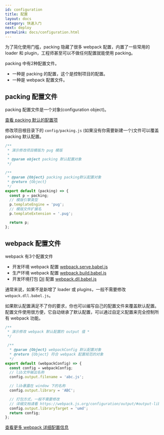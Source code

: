 ```yaml
---
id: configuration
title: 配置
layout: docs
category: 快速入门
next: deploy
permalink: docs/configuration.html
---
```


为了简化使用门槛，packing 隐藏了很多 webpack 配置，内置了一些常用的 loader 和 plugin，工程师甚至可以不做任何配置就能使用 packing。

packing 中有2种配置文件。

- 一种是 packing 的配置，这个是控制项目的配置。
- 一种是 webpack 配置文件。

## packing 配置文件
packing 配置文件是一个对象(configuration object)。

[查看 packing 默认的配置项](https://github.com/packingjs/packing/blob/master/src/config/packing.js)

修改项目根目录下的 `config/packing.js` (如果没有你需要新建一个)文件可以覆盖 packing 默认配置。

```js
/**
 * 演示修改项目模版为 pug 模版
 *
 * @param object packing 默认配置对象
 */

/**
 * @param {Object} packing packing默认配置对象
 * @return {Object}
 */
export default (packing) => {
  const p = packing;
  // 模版引擎类型
  p.templateEngine = 'pug';
  // 模版文件扩展名
  p.templateExtension = '.pug';

  return p;
};
```

## webpack 配置文件

webpack 有3个配置文件

- 开发环境 webpack 配置 [webpack.serve.babel.js](https://github.com/packingjs/packing/blob/master/src/config/webpack.serve.babel.js)
- 生产环境 webpack 配置 [webpack.build.babel.js](https://github.com/packingjs/packing/blob/master/src/config/webpack.build.babel.js)
- 开发环境打包 [Dll](https://webpack.js.org/plugins/dll-plugin/) 配置 [webpack.dll.babel.js](https://github.com/packingjs/packing/blob/master/src/config/webpack.dll.babel.js)

通常来说，如果不是新增了 loader 或 plugins，一般不需要修改 `webpack.dll.babel.js`。

如果默认配置满足不了你的要求，你也可以编写自己的配置文件来覆盖默认配置。配置文件使用很方便，它自动继承了默认配置，可以通过自定义配置来完全控制所有 webpack 功能。

```js
/**
 * 演示修改 webpack 默认配置的 output 值 *
 */

 /**
  * @param {Object} webpackConfig 默认配置对象
  * @return {Object} 符合 webpack 配置规范的对象
  */
export default (webpackConfig) => {
  const config = webpackConfig;
  // lib文件输出名称
  config.output.filename = 'abc.js';

  // lib暴露在 window 下的名称
  config.output.library = 'ABC';

  // 打包方式，一般不需要修改
  // 详细文档请看 https://webpack.js.org/configuration/output/#output-librarytarget
  config.output.libraryTarget = 'umd';
  return config;
};
```

[查看更多 webpack 详细配置信息](https://webpack.js.org/configuration/)
